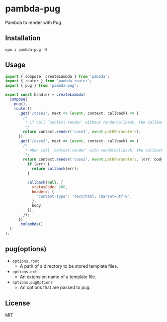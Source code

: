 # pambda-pug

Pambda to render with Pug.

## Installation

```
npm i pambda-pug -S
```

## Usage

``` javascript
import { compose, createLambda } from 'pambda';
import { router } from 'pambda-router';
import { pug } from 'pambda-pug';

export const handler = createLambda(
  compose(
    pug(),
    router()
      .get('/case1', next => (event, context, callback) => {
        /*
         * If call `context.render` without renderCallback, the callback is called automatically in the pug pambda.
         */
        return context.render('case1', event.pathParameters);
      })
      .get('/case2', next => (event, context, callback) => {
        /*
         * When call `context.render` with renderCallback, the callback must be called explicitly.
         */
        return context.render('case2', event.pathParameters, (err, body) => {
          if (err) {
            return callback(err);
          }

          callback(null, {
            statusCode: 200,
            headers: {
              'Content-Type': 'text/html; charset=utf-8',
            },
            body,
          });
        });
      })
      .toPambda()
  )
);

```

## pug(options)

- `options.root`
    - A path of a directory to be stored template files.
- `options.ext`
    - An extension name of a template file.
- `options.pugOptions`
    - An options that are passed to pug.

## License

MIT
